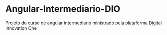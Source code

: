 # Angular-Intermediario-DIO
Projeto do curso de angular intermediario ministrado pela plataforma Digital Innovation One
